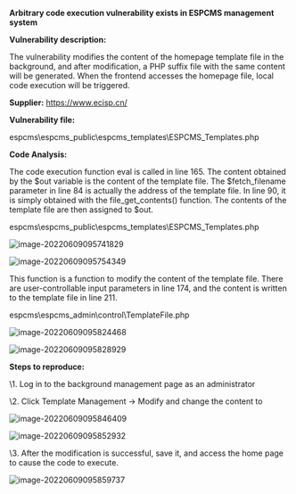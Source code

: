 **Arbitrary code execution vulnerability exists in ESPCMS management system**

 



**Vulnerability description:**

The vulnerability modifies the content of the homepage template file in the background, and after modification, a PHP suffix file with the same content will be generated. When the frontend accesses the homepage file, local code execution will be triggered.

**Supplier:** https://www.ecisp.cn/

**Vulnerability file:** 

espcms\espcms_public\espcms_templates\ESPCMS_Templates.php

**Code Analysis:**

The code execution function eval is called in line 165. The content obtained by the $out variable is the content of the template file. The $fetch_filename parameter in line 84 is actually the address of the template file. In line 90, it is simply obtained with the file_get_contents() function. The contents of the template file are then assigned to $out.

espcms\espcms_public\espcms_templates\ESPCMS_Templates.php

![image-20220609095741829](test.assets/image-20220609095741829.png)

![image-20220609095754349](test.assets/image-20220609095754349.png)

This function is a function to modify the content of the template file. There are user-controllable input parameters in line 174, and the content is written to the template file in line 211.

espcms\espcms_admin\control\TemplateFile.php

![image-20220609095824468](test.assets/image-20220609095824468.png)

![image-20220609095828929](test.assets/image-20220609095828929.png)

**Steps to reproduce:**

\1. Log in to the background management page as an administrator

\2. Click Template Management -> Modify and change the content to <?php phpinfo();?>

![image-20220609095846409](test.assets/image-20220609095846409.png)

![image-20220609095852932](test.assets/image-20220609095852932.png)

\3. After the modification is successful, save it, and access the home page to cause the code to execute.

![image-20220609095859737](test.assets/image-20220609095859737.png)